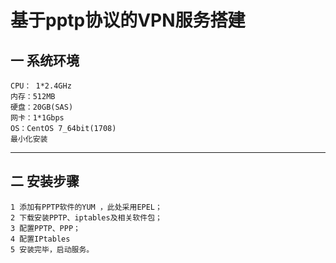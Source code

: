 基于pptp协议的VPN服务搭建
====
一 系统环境
-------
    CPU： 1*2.4GHz
    内存：512MB
    硬盘：20GB(SAS)
    网卡：1*1Gbps
    OS：CentOS 7_64bit(1708)
    最小化安装
-----
二 安装步骤
----
    1 添加有PPTP软件的YUM ，此处采用EPEL；
    2 下载安装PPTP、iptables及相关软件包；
    3 配置PPTP、PPP；
    4 配置IPtables
    5 安装完毕，启动服务。
